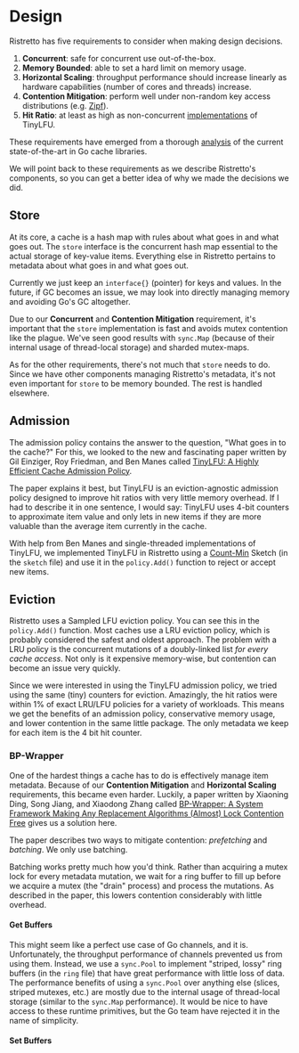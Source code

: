 # Design

Ristretto has five requirements to consider when making design decisions.

1. **Concurrent**: safe for concurrent use out-of-the-box.
2. **Memory Bounded**: able to set a hard limit on memory usage.
3. **Horizontal Scaling**: throughput performance should increase linearly as 
   hardware capabilities (number of cores and threads) increase.
4. **Contention Mitigation**: perform well under non-random key access distributions
   (e.g. [Zipf](https://en.wikipedia.org/wiki/Zipf%27s_law)).
5. **Hit Ratio**: at least as high as non-concurrent
   [implementations](https://github.com/dgryski/go-tinylfu) of TinyLFU.

These requirements have emerged from a thorough
[analysis](https://blog.dgraph.io/post/caching-in-go/) of the current
state-of-the-art in Go cache libraries.

We will point back to these requirements as we describe Ristretto's components,
so you can get a better idea of why we made the decisions we did.

## Store

At its core, a cache is a hash map with rules about what goes in and what goes 
out. The `store` interface is the concurrent hash map essential to the actual
storage of key-value items. Everything else in Ristretto pertains to metadata
about what goes in and what goes out.

Currently we just keep an `interface{}` (pointer) for keys and values. In the
future, if GC becomes an issue, we may look into directly managing memory and
avoiding Go's GC altogether.

Due to our **Concurrent** and **Contention Mitigation** requirement, it's 
important that the `store` implementation is fast and avoids mutex contention
like the plague. We've seen good results with `sync.Map` (because of their
internal usage of thread-local storage) and sharded mutex-maps.

As for the other requirements, there's not much that `store` needs to do. Since
we have other components managing Ristretto's metadata, it's not even important
for `store` to be memory bounded. The rest is handled elsewhere.

## Admission

The admission policy contains the answer to the question, "What goes in to the
cache?" For this, we looked to the new and fascinating paper written by Gil
Einziger, Roy Friedman, and Ben Manes called [TinyLFU: A Highly Efficient Cache
Admission Policy](https://arxiv.org/abs/1512.00727). 

The paper explains it best, but TinyLFU is an eviction-agnostic admission policy
designed to improve hit ratios with very little memory overhead. If I had to
describe it in one sentence, I would say: TinyLFU uses 4-bit counters to 
approximate item value and only lets in new items if they are more valuable than
the average item currently in the cache.

With help from Ben Manes and single-threaded implementations of TinyLFU, we
implemented TinyLFU in Ristretto using a
[Count-Min](https://en.wikipedia.org/wiki/Count%E2%80%93min_sketch) Sketch (in
the `sketch` file) and use it in the `policy.Add()` function to reject or accept
new items.

## Eviction

Ristretto uses a Sampled LFU eviction policy. You can see this in the
`policy.Add()` function. Most caches use a LRU eviction policy, which is
probably considered the safest and oldest approach. The problem with a LRU
policy is the concurrent mutations of a doubly-linked list *for every cache 
access*. Not only is it expensive memory-wise, but contention can become an
issue very quickly.

Since we were interested in using the TinyLFU admission policy, we tried using
the same (tiny) counters for eviction. Amazingly, the hit ratios were within 1%
of exact LRU/LFU policies for a variety of workloads. This means we get the
benefits of an admission policy, conservative memory usage, and lower contention
in the same little package. The only metadata we keep for each item is the 4 bit
hit counter.

### BP-Wrapper

One of the hardest things a cache has to do is effectively manage item metadata.
Because of our **Contention Mitigation** and **Horizontal Scaling**
requirements, this became even harder. Luckily, a paper written by Xiaoning
Ding, Song Jiang, and Xiaodong Zhang called [BP-Wrapper: A System Framework
Making Any Replacement Algorithms (Almost) Lock Contention
Free](https://ieeexplore.ieee.org/document/4812418) gives us a solution here.

The paper describes two ways to mitigate contention: *prefetching* and
*batching*. We only use batching.

Batching works pretty much how you'd think. Rather than acquiring a mutex lock
for every metadata mutation, we wait for a ring buffer to fill up before we
acquire a mutex (the "drain" process) and process the mutations. As described in
the paper, this lowers contention considerably with little overhead.

#### Get Buffers

This might seem like a perfect use case of Go channels, and it is.
Unfortunately, the throughput performance of channels prevented us from using
them. Instead, we use a `sync.Pool` to implement "striped, lossy" ring buffers
(in the `ring` file) that have great performance with little loss of data. The
performance benefits of using a `sync.Pool` over anything else (slices, striped
mutexes, etc.) are mostly due to the internal usage of thread-local storage
(similar to the `sync.Map` performance). It would be nice to have access to
these runtime primitives, but the Go team have rejected it in the name of
simplicity.

#### Set Buffers
